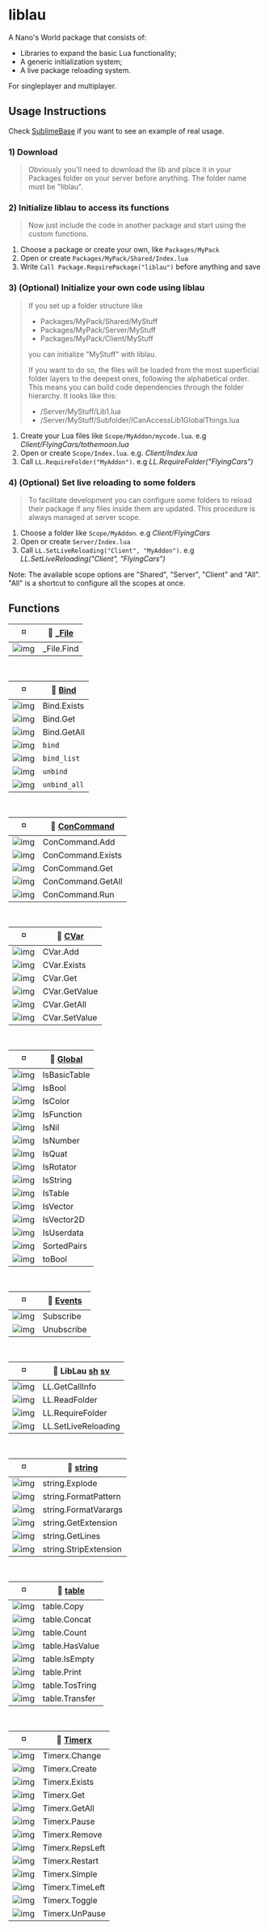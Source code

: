 # liblau

A Nano's World package that consists of:

  - Libraries to expand the basic Lua functionality;
  - A generic initialization system;
  - A live package reloading system.

For singleplayer and multiplayer.

## Usage Instructions

Check [SublimeBase](https://github.com/Xalalau/SublimeBase) if you want to see an example of real usage.

### 1) Download
> Obviously you'll need to download the lib and place it in your Packages folder on your server before anything. The folder name must be "liblau".

### 2) Initialize liblau to access its functions
> Now just include the code in another package and start using the custom functions.

1. Choose a package or create your own, like ``Packages/MyPack``
1. Open or create ``Packages/MyPack/Shared/Index.lua``
1. Write ``Call Package.RequirePackage("liblau")`` before anything and save

### 3) (Optional) Initialize your own code using liblau
> If you set up a folder structure like
> - Packages/MyPack/Shared/MyStuff
> - Packages/MyPack/Server/MyStuff
> - Packages/MyPack/Client/MyStuff
> 
> you can initialize "MyStuff" with liblau.
>
> If you want to do so, the files will be loaded from the most superficial folder layers to the deepest ones, following the alphabetical order. This means you can build code dependencies through the folder hierarchy. It looks like this:
> 
> - /Server/MyStuff/Lib1.lua
> - /Server/MyStuff/Subfolder/ICanAccessLib1GlobalThings.lua

1. Create your Lua files like ``Scope/MyAddon/mycode.lua``. e.g _Client/FlyingCars/tothemoon.lua_
1. Open or create ``Scope/Index.lua``. e.g. _Client/Index.lua_
1. Call ``LL.RequireFolder("MyAddon")``. e.g _LL.RequireFolder("FlyingCars")_

### 4) (Optional) Set live reloading to some folders
> To facilitate development you can configure some folders to reload their package if any files inside them are updated. This procedure is always managed at server scope.

1. Choose a folder like ``Scope/MyAddon``. e.g _Client/FlyingCars_
1. Open or create ``Server/Index.lua``
1. Call ``LL.SetLiveReloading("Client", "MyAddon")``. e.g _LL.SetLiveReloading("Client", "FlyingCars")_

Note: The available scope options are "Shared", "Server", "Client" and "All". "All" is a shortcut to configure all the scopes at once.

## Functions

<!---
  Shared: https://i.imgur.com/jsK5p2b.png
  Server: https://i.imgur.com/0QDsDU6.png
  Client: https://i.imgur.com/NTaK5Vd.png

  Shared Command: https://i.imgur.com/sNwqGrO.png
  Server Command: https://i.imgur.com/18cor6U.png
  Client Command: https://i.imgur.com/DEGvkBi.png
 --->

:white_medium_small_square: | 🔗 [_File](https://github.com/Xalalau/liblau/blob/master/Shared/liblau/objects/_File.lua)
------------ | -------------
![img](https://i.imgur.com/jsK5p2b.png) | _File.Find

<br/>

:white_medium_small_square: | 🔗 [Bind](https://github.com/Xalalau/liblau/blob/master/Client/liblau/objects/Bind.lua)
------------ | -------------
![img](https://i.imgur.com/NTaK5Vd.png) | Bind.Exists
![img](https://i.imgur.com/NTaK5Vd.png) | Bind.Get
![img](https://i.imgur.com/NTaK5Vd.png) | Bind.GetAll
![img](https://i.imgur.com/DEGvkBi.png) | ```bind```
![img](https://i.imgur.com/DEGvkBi.png) | ```bind_list```
![img](https://i.imgur.com/DEGvkBi.png) | ```unbind```
![img](https://i.imgur.com/DEGvkBi.png) | ```unbind_all```

<br/>

:white_medium_small_square: | 🔗 [ConCommand](https://github.com/Xalalau/liblau/blob/master/Shared/liblau/objects/ConCommand.lua)
------------ | -------------
![img](https://i.imgur.com/jsK5p2b.png) | ConCommand.Add
![img](https://i.imgur.com/jsK5p2b.png) | ConCommand.Exists
![img](https://i.imgur.com/jsK5p2b.png) | ConCommand.Get
![img](https://i.imgur.com/jsK5p2b.png) | ConCommand.GetAll
![img](https://i.imgur.com/jsK5p2b.png) | ConCommand.Run

<br/>

:white_medium_small_square: | 🔗 [CVar](https://github.com/Xalalau/liblau/blob/master/Shared/liblau/objects/CVar.lua)
------------ | -------------
![img](https://i.imgur.com/jsK5p2b.png) | CVar.Add
![img](https://i.imgur.com/jsK5p2b.png) | CVar.Exists
![img](https://i.imgur.com/jsK5p2b.png) | CVar.Get
![img](https://i.imgur.com/jsK5p2b.png) | CVar.GetValue
![img](https://i.imgur.com/jsK5p2b.png) | CVar.GetAll
![img](https://i.imgur.com/jsK5p2b.png) | CVar.SetValue

<br/>

:white_medium_small_square: | 🔗 [Global](https://github.com/Xalalau/liblau/blob/master/Shared/liblau/global.lua)
------------ | -------------
![img](https://i.imgur.com/jsK5p2b.png) | IsBasicTable
![img](https://i.imgur.com/jsK5p2b.png) | IsBool
![img](https://i.imgur.com/jsK5p2b.png) | IsColor
![img](https://i.imgur.com/jsK5p2b.png) | IsFunction
![img](https://i.imgur.com/jsK5p2b.png) | IsNil
![img](https://i.imgur.com/jsK5p2b.png) | IsNumber
![img](https://i.imgur.com/jsK5p2b.png) | IsQuat
![img](https://i.imgur.com/jsK5p2b.png) | IsRotator
![img](https://i.imgur.com/jsK5p2b.png) | IsString
![img](https://i.imgur.com/jsK5p2b.png) | IsTable
![img](https://i.imgur.com/jsK5p2b.png) | IsVector
![img](https://i.imgur.com/jsK5p2b.png) | IsVector2D
![img](https://i.imgur.com/jsK5p2b.png) | IsUserdata
![img](https://i.imgur.com/jsK5p2b.png) | SortedPairs
![img](https://i.imgur.com/jsK5p2b.png) | toBool

<br/>

:white_medium_small_square: | 🔗 [Events](https://github.com/Xalalau/liblau/blob/master/Shared/liblau/events.lua)
------------ | -------------
![img](https://i.imgur.com/jsK5p2b.png) | Subscribe
![img](https://i.imgur.com/jsK5p2b.png) | Unubscribe

<br/>

:white_medium_small_square: | 🔗 LibLau [sh](https://github.com/Xalalau/liblau/blob/master/Shared/Index.lua) [sv](https://github.com/Xalalau/liblau/blob/master/Server/Index.lua)
------------ | -------------
![img](https://i.imgur.com/jsK5p2b.png) | LL.GetCallInfo
![img](https://i.imgur.com/jsK5p2b.png) | LL.ReadFolder
![img](https://i.imgur.com/jsK5p2b.png) | LL.RequireFolder
![img](https://i.imgur.com/0QDsDU6.png) | LL.SetLiveReloading

<br/>

:white_medium_small_square: | 🔗 [string](https://github.com/Xalalau/liblau/blob/master/Shared/liblau/objects/string.lua)
------------ | -------------
![img](https://i.imgur.com/jsK5p2b.png) | string.Explode
![img](https://i.imgur.com/jsK5p2b.png) | string.FormatPattern
![img](https://i.imgur.com/jsK5p2b.png) | string.FormatVarargs
![img](https://i.imgur.com/jsK5p2b.png) | string.GetExtension
![img](https://i.imgur.com/jsK5p2b.png) | string.GetLines
![img](https://i.imgur.com/jsK5p2b.png) | string.StripExtension

<br/>

:white_medium_small_square: | 🔗 [table](https://github.com/Xalalau/liblau/blob/master/Shared/liblau/objects/table.lua)
------------ | -------------
![img](https://i.imgur.com/jsK5p2b.png) | table.Copy
![img](https://i.imgur.com/jsK5p2b.png) | table.Concat
![img](https://i.imgur.com/jsK5p2b.png) | table.Count
![img](https://i.imgur.com/jsK5p2b.png) | table.HasValue
![img](https://i.imgur.com/jsK5p2b.png) | table.IsEmpty
![img](https://i.imgur.com/jsK5p2b.png) | table.Print
![img](https://i.imgur.com/jsK5p2b.png) | table.TosTring
![img](https://i.imgur.com/jsK5p2b.png) | table.Transfer

<br/>

:white_medium_small_square: | 🔗 [Timerx](https://github.com/Xalalau/liblau/blob/master/Shared/liblau/objects/Timerx.lua)
------------ | -------------
![img](https://i.imgur.com/jsK5p2b.png) | Timerx.Change
![img](https://i.imgur.com/jsK5p2b.png) | Timerx.Create
![img](https://i.imgur.com/jsK5p2b.png) | Timerx.Exists
![img](https://i.imgur.com/jsK5p2b.png) | Timerx.Get
![img](https://i.imgur.com/jsK5p2b.png) | Timerx.GetAll
![img](https://i.imgur.com/jsK5p2b.png) | Timerx.Pause
![img](https://i.imgur.com/jsK5p2b.png) | Timerx.Remove
![img](https://i.imgur.com/jsK5p2b.png) | Timerx.RepsLeft
![img](https://i.imgur.com/jsK5p2b.png) | Timerx.Restart
![img](https://i.imgur.com/jsK5p2b.png) | Timerx.Simple
![img](https://i.imgur.com/jsK5p2b.png) | Timerx.TimeLeft
![img](https://i.imgur.com/jsK5p2b.png) | Timerx.Toggle
![img](https://i.imgur.com/jsK5p2b.png) | Timerx.UnPause
